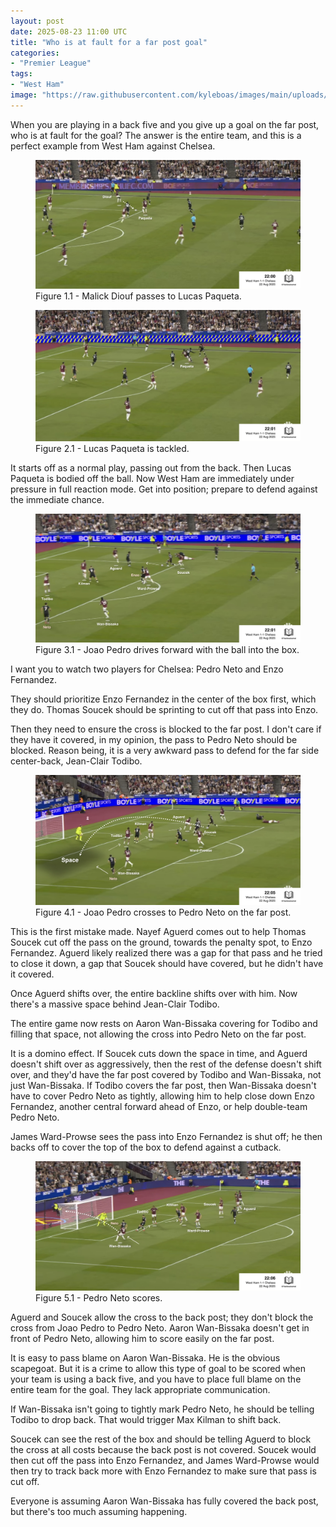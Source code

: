 ```yaml
---
layout: post
date: 2025-08-23 11:00 UTC
title: "Who is at fault for a far post goal"
categories:
- "Premier League"
tags:
- "West Ham"
image: "https://raw.githubusercontent.com/kyleboas/images/main/uploads/2025/08/22/Image-22Aug2025_19:51:23.png"
---
```


When you are playing in a back five and you give up a goal on the far post, who is at fault for the goal? The answer is the entire team, and this is a perfect example from West Ham against Chelsea.

<!---more--->

<figure>
    <img src="https://raw.githubusercontent.com/kyleboas/images/main/uploads/2025/08/22/Image-22Aug2025_19:19:27.png">
    <figcaption>Figure 1.1 - Malick Diouf passes to Lucas Paqueta.</figcaption>
</figure>

<figure>
    <img src="https://raw.githubusercontent.com/kyleboas/images/main/uploads/2025/08/22/Image-22Aug2025_19:19:31.png">
    <figcaption>Figure 2.1 - Lucas Paqueta is tackled.</figcaption>
</figure>

It starts off as a normal play, passing out from the back. Then Lucas Paqueta is bodied off the ball. Now West Ham are immediately under pressure in full reaction mode. Get into position; prepare to defend against the immediate chance.

<figure>
    <img src="https://raw.githubusercontent.com/kyleboas/images/main/uploads/2025/08/22/Image-22Aug2025_19:19:36.png">
    <figcaption>Figure 3.1 - Joao Pedro drives forward with the ball into the box.</figcaption>
</figure>

I want you to watch two players for Chelsea: Pedro Neto and Enzo Fernandez. 

They should prioritize Enzo Fernandez in the center of the box first, which they do. Thomas Soucek should be sprinting to cut off that pass into Enzo.

Then they need to ensure the cross is blocked to the far post. I don't care if they have it covered, in my opinion, the pass to Pedro Neto should be blocked. Reason being, it is a very awkward pass to defend for the far side center-back, Jean-Clair Todibo. 

<figure>
    <img src="https://raw.githubusercontent.com/kyleboas/images/main/uploads/2025/08/22/Image-22Aug2025_19:19:45.png">
    <figcaption>Figure 4.1 - Joao Pedro crosses to Pedro Neto on the far post.</figcaption>
</figure>

This is the first mistake made. Nayef Aguerd comes out to help Thomas Soucek cut off the pass on the ground, towards the penalty spot, to Enzo Fernandez. Aguerd likely realized there was a gap for that pass and he tried to close it down, a gap that Soucek should have covered, but he didn't have it covered.

Once Aguerd shifts over, the entire backline shifts over with him. Now there's a massive space behind Jean-Clair Todibo.

The entire game now rests on Aaron Wan-Bissaka covering for Todibo and filling that space, not allowing the cross into Pedro Neto on the far post.

It is a domino effect. If Soucek cuts down the space in time, and Aguerd doesn't shift over as aggressively, then the rest of the defense doesn't shift over, and they'd have the far post covered by Todibo and Wan-Bissaka, not just Wan-Bissaka. If Todibo covers the far post, then Wan-Bissaka doesn't have to cover Pedro Neto as tightly, allowing him to help close down Enzo Fernandez, another central forward ahead of Enzo, or help double-team Pedro Neto.

James Ward-Prowse sees the pass into Enzo Fernandez is shut off; he then backs off to cover the top of the box to defend against a cutback.

<figure>
    <img src="https://raw.githubusercontent.com/kyleboas/images/main/uploads/2025/08/22/Image-22Aug2025_19:19:55.png">
    <figcaption>Figure 5.1 - Pedro Neto scores.</figcaption>
</figure>

Aguerd and Soucek allow the cross to the back post; they don't block the cross from Joao Pedro to Pedro Neto. Aaron Wan-Bissaka doesn't get in front of Pedro Neto, allowing him to score easily on the far post.

It is easy to pass blame on Aaron Wan-Bissaka. He is the obvious scapegoat. But it is a crime to allow this type of goal to be scored when your team is using a back five, and you have to place full blame on the entire team for the goal. They lack appropriate communication. 

If Wan-Bissaka isn't going to tightly mark Pedro Neto, he should be telling Todibo to drop back. That would trigger Max Kilman to shift back. 

Soucek can see the rest of the box and should be telling Aguerd to block the cross at all costs because the back post is not covered. Soucek would then cut off the pass into Enzo Fernandez, and James Ward-Prowse would then try to track back more with Enzo Fernandez to make sure that pass is cut off. 

Everyone is assuming Aaron Wan-Bissaka has fully covered the back post, but there's too much assuming happening.

